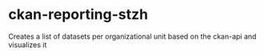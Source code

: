 # ckan-reporting-stzh
Creates a list of datasets per organizational unit based on the ckan-api and visualizes it
